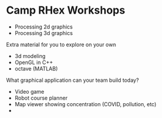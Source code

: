 # Camp RHex Workshops

* Processing 2d graphics
* Processing 3d graphics

Extra material for you to explore on your own

* 3d modeling
* OpenGL in C++
* octave (MATLAB)

What graphical application can your team build today?
  * Video game
  * Robot course planner
  * Map viewer showing concentration (COVID, pollution, etc)
  * 
